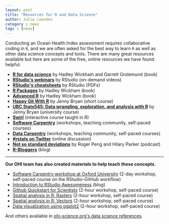 ```yaml
---
layout: post
title: "Resources for R and Data Science"
author: Julie Lowndes
category : news 
tags : [news]
---
```


Conducting an Ocean Health Index assessment requires collaborative coding in `R`, and we are often asked for the best way to learn `R` as well as other data science concepts and tools. There are many great resources available but here are some of the free, online resources we have found helpful: 

- **[R for data science](http://r4ds.had.co.nz/)** by Hadley Wickham and Garrett Grolemund (book)
- **[RStudio's webinars](https://www.rstudio.com/resources/webinars/)** by RStudio (on-demand videos)
- **[RStudio's cheatsheets](https://www.rstudio.com/resources/cheatsheets/)** by RStudio (PDFs)
- **[R Packages](http://r-pkgs.had.co.nz/)** by Hadley Wickham (book)
- **[Advanced R](http://adv-r.had.co.nz/)** by Hadley Wickham (book)
- **[Happy Git With R](http://happygitwithr.com/)** by Jenny Bryan (short course)
- **[UBC Stats545: Data wrangling, exploration, and analysis with R](https://stat545-ubc.github.io/index.html)** by Jenny Bryan (university course)
- **[Swirl](http://swirlstats.com/)** (interactive course taught in R)
- **[Software Carpentry](http://software-carpentry.org/)** (workshops, teaching community, self-paced courses)
- **[Data Carpentry](http://www.datacarpentry.org/)** (workshops, teaching community, self-paced courses)
- **[#rstats on Twitter](https://twitter.com/search?q=%23rstats&src=typd)** (online discussion)
- **[Not so standard deviations](https://soundcloud.com/nssd-podcast)** by Roger Peng and Hilary Parker (podcast)
- **[R-Bloggers](https://www.r-bloggers.com)** (blog)
 
------- 
   

**Our OHI team has also created materials to help teach these concepts.**

- [Software Carpentry workshop at Oxford University](http://jules32.github.io/2016-07-12-Oxford/overview/) (2-day workshop, self-paced course on the RStudio-GitHub workflow)
- [Introduction to RStudio Awesomeness](http://jules32.github.io/resources/RStudio_intro/) (blog)
- [Github Quickstart for Scientists](https://rawgit.com/nazrug/Quickstart/master/GithubQuickstart.html) (2-hour workshop, self-paced course)
- [Spatial analysis in R: Rasters](https://github.com/eco-data-science/spatial-analysis-R#introduction-to-spatial-analysis-in-r) (2-hour workshop, self-paced course)
- [Spatial analysis in R: Vectors](https://github.com/eco-data-science/spatial_analysis2_R#r-spatial-analysis-workshop-vectors-polygons-and-shapefiles) (2-hour workshop, self-paced course)
- [Data visualization using ggplot2](https://rawgit.com/eco-data-science/VisualizingData/master/ggplot2_intro.html) (2-hour workshop, self-paced course)

And others available in [ohi-science.org's data science references](http://ohi-science.org/resources/tools/#data-science-references).



